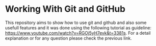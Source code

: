 # Working With Git and GitHub

This repository aims to show how to use git and github and also some usefull features and it was done using the following tutorial as guideline: https://www.youtube.com/watch?v=RGOj5yH7evk&t=3381s. For a detail explanation or for any question please check the previous link.

